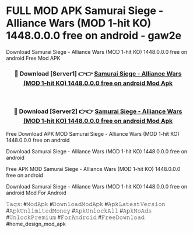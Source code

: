 # FULL MOD APK Samurai Siege - Alliance Wars (MOD 1-hit KO) 1448.0.0.0 free on android - gaw2e
Download Samurai Siege - Alliance Wars (MOD 1-hit KO) 1448.0.0.0 free on android Free Mod APK

<div align="center">
<h3>🔴 Download [Server1] 👉👉 <a href="https://apk-comot.site?title=Samurai_Siege_-_Alliance_Wars_(MOD_1-hit_KO)_1448.0.0.0_free_on_android">Samurai Siege - Alliance Wars (MOD 1-hit KO) 1448.0.0.0 free on android Mod Apk</a></h3><br>

<h3>🔴 Download [Server2] 👉👉 <a href="https://apk-comot.site?title=Samurai_Siege_-_Alliance_Wars_(MOD_1-hit_KO)_1448.0.0.0_free_on_android">Samurai Siege - Alliance Wars (MOD 1-hit KO) 1448.0.0.0 free on android Mod Apk</a></h3>
</div>


Free Download APK MOD Samurai Siege - Alliance Wars (MOD 1-hit KO) 1448.0.0.0 free on android

Download Samurai Siege - Alliance Wars (MOD 1-hit KO) 1448.0.0.0 free on android 

Free APK MOD Samurai Siege - Alliance Wars (MOD 1-hit KO) 1448.0.0.0 free on android 

Download Samurai Siege - Alliance Wars (MOD 1-hit KO) 1448.0.0.0 free on android Mod For Android

𝚃𝚊𝚐𝚜: #𝙼𝚘𝚍𝙰𝚙𝚔 #𝙳𝚘𝚠𝚗𝚕𝚘𝚊𝚍𝙼𝚘𝚍𝙰𝚙𝚔 #𝙰𝚙𝚔𝙻𝚊𝚝𝚎𝚜𝚝𝚅𝚎𝚛𝚜𝚒𝚘𝚗 #𝙰𝚙𝚔𝚄𝚗𝚕𝚒𝚖𝚒𝚝𝚎𝚍𝙼𝚘𝚗𝚎𝚢 #𝙰𝚙𝚔𝚄𝚗𝚕𝚘𝚌𝚔𝙰𝚕𝚕 #𝙰𝚙𝚔𝙽𝚘𝙰𝚍𝚜 #𝚄𝚗𝚕𝚘𝚌𝚔𝙿𝚛𝚎𝚖𝚒𝚞𝚖 #𝙵𝚘𝚛𝙰𝚗𝚍𝚛𝚘𝚒𝚍 #𝙵𝚛𝚎𝚎𝙳𝚘𝚠𝚗𝚕𝚘𝚊𝚍 #home_design_mod_apk